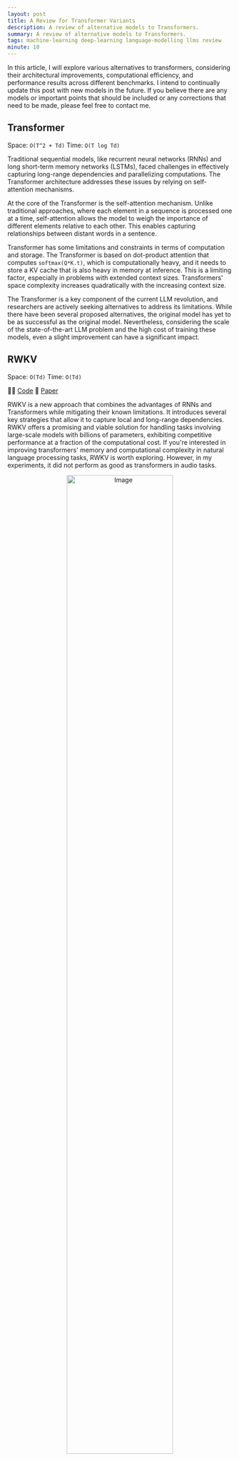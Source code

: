 ```yaml
---
layout: post
title: A Review for Transformer Variants
description: A review of alternative models to Transformers.
summary: A review of alternative models to Transformers.
tags: machine-learning deep-learning language-modelling llms review
minute: 10
---
```


<style>
img {
    border-radius: 10px;
}
</style>

In this article, I will explore various alternatives to transformers, considering their architectural improvements, computational efficiency, and performance results across different benchmarks. I intend to continually update this post with new models in the future. If you believe there are any models or important points that should be included or any corrections that need to be made, please feel free to contact me.

## Transformer
Space: `O(T^2 + Td)`
Time: `O(T log Td)`

Traditional sequential models, like recurrent neural networks (RNNs) and long short-term memory networks (LSTMs), faced challenges in effectively capturing long-range dependencies and parallelizing computations. The Transformer architecture addresses these issues by relying on self-attention mechanisms.

At the core of the Transformer is the self-attention mechanism. Unlike traditional approaches, where each element in a sequence is processed one at a time, self-attention allows the model to weigh the importance of different elements relative to each other. This enables capturing relationships between distant words in a sentence.

Transformer has some limitations and constraints in terms of computation and storage. The Transformer is based on dot-product attention that computes ```softmax(Q*K.t)```, which is computationally heavy, and it needs to store a KV cache that is also heavy in memory at inference. This is a limiting factor, especially in problems with extended context sizes. Transformers' space complexity increases quadratically with the increasing context size.

The Transformer is a key component of the current LLM revolution, and researchers are actively seeking alternatives to address its limitations. While there have been several proposed alternatives, the original model has yet to be as successful as the original model. Nevertheless, considering the scale of the state-of-the-art LLM problem and the high cost of training these models, even a slight improvement can have a significant impact.



## RWKV

Space: `O(Td)`
Time: `O(Td)`

👩‍💻 [Code](https://github.com/BlinkDL/RWKV-LM)
📎 [Paper](https://arxiv.org/abs/2305.13048)

RWKV is a new approach that combines the advantages of RNNs and Transformers while mitigating their known limitations. It introduces several key strategies that allow it to capture local and long-range dependencies. RWKV offers a promising and viable solution for handling tasks involving large-scale models with billions of parameters, exhibiting competitive performance at a fraction of the computational cost. If you're interested in improving transformers' memory and computational complexity in natural language processing tasks, RWKV is worth exploring. However, in my experiments, it did not perform as good as transformers in audio tasks.

<figure style="text-align:center;">
    <img src="https://cdn.discordapp.com/attachments/1158141030080716891/1158150056478789703/image.png?ex=651b32ca&is=6519e14a&hm=4781857cc520c0d1abef45ae00bccbf9cf2fbd492694410c9b031dbad689d279&" alt="Image" width="75%" height="75%">
</figure>

The aim of RWKV is to harness the advantages of both RNNs and Transformers while addressing their shortcomings. In comparison to RNNs, RWKV provides more efficient parallelizable training and improved performance in capturing long-range dependencies. This is achieved by eliminating the reliance on a single vector to transmit the context between different time steps.

Compared to Transformers, RWKV offers linear attention and constant computational and memory complexity during inference, making it more efficient for large-scale models.

There are two primary components of a RWKV block: time-mixing and channel-mixing. Time-mixing operates by using linear interpolation to blend the current input with the input from the previous time step. This process effectively combines and controls the information in the input channels. The time-mixing block is composed of three equations that compute the values of r, k, and v at each time step, which are then used to calculate the WKV that plays the role of Transformer's attention. Essentially, as time progresses and t increases, the vector o_t becomes increasingly dependent on a historical record.

<figure style="text-align:center;">
  <img src="https://cdn.discordapp.com/attachments/1158141030080716891/1158150244828188702/image.png?ex=651b32f7&is=6519e177&hm=b4fff3b20f4c38fc5a1d7be4dff01277764b94e74ff1b440087d89e6808988a9" alt="Image" width="75%" height="75%">
</figure>

Channel mixing aids in capturing local information effectively. It works by computing the values of r, k, and o at each time step, which are then used to calculate the final output vector. The channel-mixing block comprises three equations that compute the values of r, k, and o at each time step. The output vector is calculated by taking the sigmoid of the receptance r and using it as a "forget gate" to eliminate unnecessary historical information. The final output vector is then computed by multiplying the sigmoid of r with the result of a max pooling operation on k, followed by a squared ReLU activation.

<figure style="text-align:center;">
    <img src="https://cdn.discordapp.com/attachments/1158141030080716891/1158150324482211981/image.png?ex=651b330a&amp;is=6519e18a&amp;hm=a27f2cb37111f256b78dfb8b1a1946362f1bc847de4b93e196c57c1807db2ed7&amp;" alt="Image" width="75%" height="75%">
</figure>

RWKV has certain limitations. For instance, it may struggle with tasks that require recalling information over a long context. This is because RWKV relies on a limited window between time steps, whereas Transformers have access to all the information at each step through attention. Another limitation is the prominence of prompt engineering in RWKV. In RWKV, the linear attention mechanism restricts the extent to which prompt information is passed on to the model. Empirical evidence supports this, showing that when prompts were adjusted to be  for RWKV, there was a significant increase in performance, with the F1 measure improving from 44.2% to 74.8%.

The results have demonstrated that RWKV has delivered impressive performance and surpassed other models in certain tasks. Nevertheless, when tasks require a greater emphasis on context, RWKV's performance tends to decline.

RWKV model serves as an outstanding illustration of an open-source project, with the paper mentioning many contributors. It is impressive to observe the significant influence that open-source research has had in advancing innovative AI solutions on a grand scale. Efforts are already underway to address the limitations of RWKV. You can join [their discord]( https://discord.gg/bDSBUMeFpc) if you are willing to get involved in the development process.







## Hyena

 Time: `O(NdT (logT + d))` st. N is the number of projections
 Space Complexity: `O(Td)`

👩‍💻 [Code](https://github.com/HazyResearch/safari)
📎 [Paper](https://arxiv.org/abs/2302.10866)
📎 [Blogpost](https://hazyresearch.stanford.edu/blog/2023-03-07-hyena)

Hyena addresses the Transformer's limitations with their attention operator, which becomes computationally expensive with longer sequences and cannot access a significant amount of context. Hyena offers a subquadratic alternative to attention by combining long convolutions with data-controlled gating. In various tasks involving recall and reasoning with sequences containing thousands to hundreds of thousands of tokens, Hyena has demonstrated significant improvements in accuracy. It achieves Transformer-level quality while reducing required training computed by 20% at a sequence length of 2K. Notably, Hyena operators are also faster, offering twice the efficiency of highly optimized attention operators.

<figure>
  <img src="https://media.discordapp.net/attachments/1158141030080716891/1158147883573452930/Screenshot_2023-09-28_at_15.50.08.png?ex=651b30c4&is=6519df44&hm=2b69bef06a520b2132969521cf327e82d64100f3a6b7d435e8ba265870c1ec41&=&width=2204&height=990" alt="Image description">
</figure>

Hyena first projects the input into a set of vectors ```v, x_1, ..., x_n``` and ```v``` acts like the value vector as in the attention. Then it projects ```v, x_1, ..., x_n``` with learnable filters ```h_1, ..., h_n```. Hyena applies a multiplicative gating interaction to the projected vectors, similar to LSTMs. This gating is used to control the information flow through the recurrence.

<figure>
  <img src="https://media.discordapp.net/attachments/1158141030080716891/1158147883883839538/Screenshot_2023-09-28_at_16.56.27.png?ex=652c5444&is=6519df44&hm=f64159b863bc947cd4d25b99cdcac8c9c621faafbc43461ae53ed6059e110653&=&width=2256&height=478" alt="Image">
</figure>

Hyena uses an implicit long convolution to the gated input, using a set of Hyena filters that are parametrized by a feedforward network. This convolution is used to capture long-range dependencies in the input.

<figure>
  <img src="https://media.discordapp.net/attachments/1158141030080716891/1158147884139684053/Screenshot_2023-09-28_at_17.28.21.png?ex=651b30c4&is=6519df44&hm=94592fd5b34bbbf083d352998bc7ec7ec10c836508e2b404c2bfe6b960e002d2&=&width=2204&height=466" alt="Image">
</figure>


<figure>
  <img src="https://media.discordapp.net/attachments/1158141030080716891/1158147884416516166/Screenshot_2023-09-28_at_17.29.11.png?ex=651b30c4&is=6519df44&hm=6ca777f2a5790e4f49e7ea2c2184cc186aed1f0c414444e45f677319c6fca9e8&=&width=2204&height=512" alt="Image description">
</figure>

<figure>
  <img src="https://media.discordapp.net/attachments/1158141030080716891/1158147884634615828/Screenshot_2023-09-28_at_17.29.49.png?ex=651b30c5&is=6519df45&hm=9e787acaef69633b283691dfecdd371581feeddf76d854af1c420ebe6d908955&=&width=2204&height=580" alt="Image">
</figure>

Below is the overall Hyena operator in Python as described in the blog post:

```python
def hyena_filter(t):
    return window(t) * ffn(t) * poitional_encoding(t)

x, v = input_projections(u)
for o in range(hyena_orders):
    h = hyena_filter(L)  # long conv filter parameterized via an MLP
    v = x[o] * fftconv(h, v)  # elem-wise mult & fftconv
)
```

Regarding language modeling, Hyena is compared to GPTNeo and RWKV. Hyena outperforms in few-shot learning, but RWKV is better in zero-shot accuracy on SuperGLUE tasks. Moreover, Hyena performs on par with a Transformer on language modeling with WikiText103 dataset.

Regarding runtime, the cross-over point between Hyena and attention occurs at 2048, and Hyena and flash attention range from 4086 to 8196.

<figure>
  <img src="https://media.discordapp.net/attachments/1158141030080716891/1158147884944990327/Screenshot_2023-09-28_at_17.44.48.png?ex=651b30c5&is=6519df45&hm=8efde44c22a32b3404f8c5c80d736f5d71bae95f178637493627289d8da0503a&=&width=2204&height=717"
  alt="Image">
</figure>

**My 2 cents**: Hyena is an interesting approach for extending input length through scalable computing. Nonetheless, further investigations on a larger scale are necessary to confirm its efficacy as a viable alternative to the Transformer model. For now, the RWKV model offers better value in terms of both complexity and performance. However, if the goal is to tackle lengthy context problems, Hyena could be a promising choice.



## Attention Free Transformer

Time: AFT-simple `O(Td)`, AFT-full `O(T^2d)`
Space: `O(Td)`

📎 [Paper](https://arxiv.org/abs/2105.14103v2)
👩‍💻 [Code (unofficial)](https://github.com/rish-16/aft-pytorch)

Attention Free Transformer (AFT) eliminates the need for dot product self-attention, making it scalable with long inputs and large model sizes. AFT takes advantage of locality and spatial weight sharing while maintaining global connectivity, resulting in excellent efficiency. The paper presents experiments on autoregressive modeling tasks and image recognition, demonstrating competitive performance compared to other models.

AFT is a weighted average over values combined by the queries with element-wise multiplication instead of a heavy attention matrix. In an Attention-based Feedforward Transformer (AFT) layer, the learned position biases are added to the key values. Then, the values are combined with the key using element-wise multiplication. Finally, the resulting values are multiplied with the query element-wise. Thus, it avoids the computationally heavy ```softmax(Q*K.t)``` operation of a Transformer. "AFT can be interpreted as performing implicit attention with as many heads as feature dimensions, where the attention matrices take a factorized form."

<figure>
    <img src="https://cdn.discordapp.com/attachments/1158141030080716891/1158143056378331156/Screenshot_2023-09-29_at_16.02.12.png?ex=651b2c45&is=6519dac5&hm=3f69a901a09a9e90c3b2e6a622ec69603f2d654c8e4be3eca506d08c65d1d3ac&" alt="Image">
</figure>

There are four different versions of AFT. The first version is AFT-simple, which does not utilize position encoding. The second version is AFT-full, which includes regular position encoding. The third version is AFT-local, incorporating a learned set of relative position biases within a specified window. The fourth version is AFT-conv, which utilizes depth-wise separable convolution and is proposed especially for image tasks.

<figure>
  <img src="https://cdn.discordapp.com/attachments/1158141030080716891/1158143241707864185/Screenshot_2023-09-29_at_16.01.38.png?ex=651b2c72&is=6519daf2&hm=95cf4adb2b085f2a57a00731ec8816c0a3777d6ebcb1b29fd364695ef61322ae&" alt="Screenshot">
    <figcaption>AFT-conv formulation. </figcaption>
</figure>


In terms of results, the paper shows that AFT achieves comparable or better accuracy than traditional Transformers on various autoregressive modeling tasks and image recognition tasks while using much smaller memory footprints. AFT also outperforms other efficient Transformer variants such as Linformer and Performer. The paper also demonstrates the effectiveness of AFT on variable-length inputs and shows that it is well-suited for pretraining and finetuning workflows in vision tasks.

In general, AFT shows potential as a substitute for conventional Transformers. It substantially reduces computational requirements and memory usage, all while maintaining high performance. Moreover, AFT serves as the foundation for the development of both Hyena and RWKV.



## Retentive Network

Time: `O(Td(b + h))` s.t. b chunk size and h is head dimension
Space: `O(T)`

📎 [Paper](https://arxiv.org/abs/2307.08621)
👩‍💻 [Official Code](https://github.com/microsoft/torchscale/commit/bf65397b26469ac9c24d83a9b779b285c1ec640b)
👩‍💻 [Code 1](https://github.com/syncdoth/RetNet)
👩‍💻 [Code 2](https://github.com/Jamie-Stirling/RetNet)

RetNet borrows recurrent inference from RNN and parallel-training from Transformer, combining them to achieve an efficient model. Recurrent models facilitate O(1) inference as they do not require modeling the relationship between each input and every other input in the sequence. RetNet applies chunk-wise recurrence to alleviate the representational bottleneck of RNNs and effectively model longer context.

<figure>
  <img src="https://cdn.discordapp.com/attachments/1158141030080716891/1158141074603253800/retnet-vs-transformer.webp?ex=651b2a6d&is=6519d8ed&hm=7904fcf6149253cc0742d0ab1ec4f17a78b405adfee7191618e144a0b40b2a28&" alt="Caption" title="Difference between Transformer and RetNet">
  <figcaption>Difference between Transformer and RetNet</figcaption>
</figure>


RetNet introduces a novel approach to replace the softmax operation utilized in self-attention with a Hadamard product. By leveraging a newly introduced **D-matrix and incorporating a GroupNorm operation**, the relative attention weights assigned to each token in the input sequence are determined. Traditionally,  softmax  plays a crucial role in capturing long-term dependencies and contributes to the remarkable performance of Transformers.

In RetNet, training and inference use of different flows that result in the same computation. In the training phase, a parallel formulation is utilized, while in the inference phase, a recurrent formulation.I suggest you check [this post](https://medium.com/ai-fusion-labs/retentive-networks-retnet-explained-the-much-awaited-transformers-killer-is-here-6c17e3e8add8) by Shantanu Chandra who did a better job than the paper explaining how things work.

<figure>
  <img src="https://cdn.discordapp.com/attachments/1158141030080716891/1158143553000718397/image.png?ex=651b2cbc&is=6519db3c&hm=663ffeedd63406f87d7032c71c9b4884f01602e16e408f7b2de2a00a95cc61d4" alt="Image">
  <figcaption>Training and inference computation.</figcaption>
</figure>


When we compare RetNet to attention-free transformers and RWKV, it retains the element-wise interactions in the sequence with the retention operation. It keeps the high-dimensional state of the encoded sequence information, which they claim to contribute to the model performance.

Results show that after ~2.7B parameters, RetNet achieves lower perplexity and outperforms Transformer. Most of the results are reported based on the 6.7B model. RetNet is significantly better than Transformer at this scale in zero-shot, few-shot learning.

RetNet replaces the KV cache of Transformers with recurrence and saves memory. Also, chunk-wise retention makes inference significantly scalable with increasing batch size and input length.

They also show that RetNet is computationally way more efficient than Transformer and almost on par with Transformer + Flash Attention 1 (needs to compare Flash Attention2). Results show that it uses 3.4x lower memory, 8.4x higher throughput, and 15.6x lower latency concerning a Transformer model.

When compared to the other Transformer alternatives, RetNet outperforms all the different models by a big margin on language modeling.

<figure>
<img src="https://cdn.discordapp.com/attachments/1158141030080716891/1158143990630187048/image.png?ex=651b2d24&is=6519dba4&hm=05891731dffc0e053173f55da8865837ad7805293a3c3b29eda0f0e2a7cc8490" alt="Image">
  <figcaption>Comparison with the other models.</figcaption>
</figure>


<br>
## Longnet

Time: `O(Td)`
Space: `O(T/r log T/r d)` s.t. r is the attention dilation rate

📎 [Paper](https://arxiv.org/pdf/2307.02486.pdf)
👩‍💻 [Code](https://github.com/microsoft/torchscale)

LONGNET  is designed to tackle longer sequence lengths. It can handle sequences with over **1 billion tokens** while maintaining good performance on shorter sequences. This is accomplished through dilated attention, which enhances the model's ability to attend to distant tokens. LONGNET has advantages such as linear computation complexity, the capability to serve as a distributed trainer for long sequences. Experiments confirm its effectiveness.


<figure>
  <img src="https://cdn.discordapp.com/attachments/1158141030080716891/1158764016307556372/image.png?ex=651d6e96&is=651c1d16&hm=677a5c15b30c83014def640efb5341424801680255ce60bfedd2baf973c24a14" alt="Image">
</figure>

To simplify the self-attention layers, LONGNET utilizes dilated attention. This approach involves dividing the input sequence into segments and dilating each segment at a specific rate. By doing so, the model is able to leverage different segment lengths and dilation rates to improve its modeling abilities. The outputs of each segment size and dilation rate pairs are then combined through a weighted sum. These weights are determined based on the softmax denominators of each output. Combination of using segments and dilated attention strikes a balance between considering the global context and maintaining efficiency, as dilation serves as an efficient approximation of the attention matrix.

<figure>
  <img src="https://cdn.discordapp.com/attachments/1158141030080716891/1158766857587806258/image.png?ex=651d713b&is=651c1fbb&hm=40fa139299585deb1af9fb02e23c05007dea236811e3ce34ea5414a81ffe175a&" alt="Image Description">
</figure>

Two more tricks LONGNET employs for better modeling. It incorporates varying dilation rates in each attention head for more diversity. It also gradually increases the segment lengths and dilation rates in successive layers, allowing for the processing extremely long input sequences with a larger increasing receptive window in later layers.

To train LONGNET on 1 billion tokens, distributed training is necessary. LONGNET divides the inputs into segments, which are then distributed across different GPUs. These segments are processed simultaneously, with a constant communication overhead.

They used the Stack dataset to test the model, a source code collection with over 300 programming languages. They showed that LONGNET outperforms a vanilla Transformer model by a large margin in  perplexity and computation. They were able to train LONGNET with 32k context size whereas the Transformer only 16k.

<figure>
    <img src="https://cdn.discordapp.com/attachments/1158141030080716891/1158774319560798238/image.png?ex=651d782e&is=651c26ae&hm=1d47402aaab7e0ee804e53e76179c11d03a48e654cb30bce1dde0c3b91f7a051&" alt="Image">
</figure>

**My 2 cents:** Consider using LONGNET when processing a long context or stream outputs.



<br>
## MegaByte
Time: `O(T ^ (4/3)  d)`
Space: `O(T log Td)`

📎 [Paper](https://arxiv.org/abs/2305.07185)
👩‍💻 [Code](https://github.com/lucidrains/MEGABYTE-pytorch)

<figure>
  <img src="https://cdn.discordapp.com/attachments/1158141030080716891/1159125345593737246/image.png?ex=651ebf19&is=651d6d99&hm=987d8fe538501b0d3970b50846dfa7f154a721edbf771dac74f8a9da7708675c&" alt="image">
</figure>

MEGABYTE is a "multiscale decoder architecture that enables end-to-end differentiable modeling of sequences of over one million bytes". MEGABYTE utilizes byte values to directly model data, requiring the ability to effectively capture a lengthy context. To achieve this, it divides sequences into patches and employs a local model for each patch, while also incorporating a global model between patches. By doing so, MEGABYTE enables sub-quadratic self-attention, facilitates larger feedforward layers without incurring additional computational cost, and enhances parallelism during decoding. As a result, MEGABYTE delivers improved performance for training and generation efficiently.

MEGABYTES offers several advantages, including sub-quadratic self-attention, per patch feedforward layers, and parallel decoding. The sub-quadratic self-attention is achieved by dividing the input into smaller "patches,". This reduces the self-attention cost to `O(T^(4/3) d)`.

They note that in a Transformer, the feedforward layers consume about 98% of the FLOPs. MEGABYTES addresses this by replacing multiple passes of these layers with a single pass, utilizing a larger linear layer.

Furthermore, the use of patches also introduces a level of parallelism. As a result, they found that their 1.5B parameter model is 40% faster than a 350M Transformer model.

The MEGABYTE system is composed of three main components:
- patch embedder, which converts the patch sequences into a representation that considers the context.
- global Transformer that encodes the contextualized inputs.
- local Transformer model that takes each output from the global model and predicts the output tokens in an auto-regressive manner.

MEGABYTE is applied to language modeling, image modeling, and audio modeling. The cool thing is that it is trained by the raw byte values (hence the name). It is compared to PerceiverAR and a Transformer baseline. In all tasks, it outperforms both and is competitive with models that use tokenizers to discretize the input.

The ablation analysis shows the importance of having both local and global models. If one of these components is absent, there is a notable decline in performance.

**My 2 cents:** I find learning from raw bytes and utilizing multi-stage transformers intriguing. This approach can potentially revolutionize language model systems (LLMs). By eliminating tokenization models, we can bridge the gap between computers and models, paving the way for developing new generation LLM-based operating systems.

In addition, I'd like to try MEGABYTE for text-to-speech. I believe it is well-suited to learn local and global relations better than Transfomers for TTS.

**Edit**: Looks like [UniAudio](https://arxiv.org/abs/2310.00704) did it.



## Noteworthy Mentions

Here are a few other noteworthy models that I won't delve into further since they have yet to gain much traction in the community or are simple tricks that don't require much explanation.

### Multi-Query Attention
📎[Paper](https://arxiv.org/pdf/1911.02150.pdf)
👩‍💻[Code](https://github.com/knotgrass/attention/blob/main/attn/attention.py)

Using shared key and value vectors among attention heads reduces the memory overhead at inference by reducing the size of the KV cache.


### Linformer
📎 [Paper](https://arxiv.org/abs/2006.04768v3)
👩‍💻 [Code](https://github.com/facebookresearch/fairseq/tree/main/examples/linformer)

A linear time self-attention is achieved by breaking down the scaled dot-product attention into multiple smaller attentions using linear projections. Together, these operations create a low-rank factorization of the original attention mechanism.


## Roformer
 📎 [Paper](https://arxiv.org/abs/2104.09864)
👩‍💻 [Code](https://huggingface.co/docs/transformers/model_doc/roformer)

"Rotary Position Embedding, or RoPE, is a type of position embedding which encodes absolute positional information with rotation matrix and naturally incorporates explicit relative position dependency in self-attention formulation."


## One Wide Feedforward is All You Need
📎 [Paper](https://arxiv.org/abs/2309.01826)

<blockquote class="twitter-tweet"><p lang="en" dir="ltr">&quot;One Wide Feedforward is All You Need&quot; from Apple<br><br>- FFN parameters are redundant in the Transformer <br>- Remove FFN on decoder<br>- Share an FFN in encoder<br>- Slight accuracy drop<br>- Scale back the model to the org size. <br>- Improved accuracy and latency<a href="https://t.co/2Q5hFe7RRA">https://t.co/2Q5hFe7RRA</a></p>&mdash; erogol 🐸💬 (@erogol) <a href="https://twitter.com/erogol/status/1701633558316535883?ref_src=twsrc%5Etfw">September 12, 2023</a></blockquote> <script async src="https://platform.twitter.com/widgets.js" charset="utf-8"></script>

It is suggested that the Feedforward Network (FFN) are unnecessary and redundant in Transformers. As a result, the FFN is removed from the Transformer decoder, shared in the encoder. Even though there is a small decrease in accuracy as a result of this change, when the model is scaled back to its original size, it leads to enhanced accuracy and decreased latency. They report 18.5% speed-up using this technique.


## Performer
Time: `O(Td^2 log d)`
Space: `O(Td log d + d^2 lod d)`

📎 [Paper](https://arxiv.org/abs/2009.14794v4)
👩‍💻 [Code](https://github.com/facebookresearch/xformers/blob/4e096c4afd4d1d377053cdfc6964f67f6435dceb/xformers/components/attention/favor.py#L41)

Performer can "estimate" regular dot-product attention using an approach called "Fast attention via positive orthogonal random features" FAVOR+. FAVOR+ combines low-rank approximation, matrix factorization, and matrix decomposition; then the space and time complexity becomes much more linear.


## Reformer
Time: `O(T log Td)`
Space: O`(T log T + Td)`

[📎Paper](https://arxiv.org/abs/2001.04451)
[👩‍💻Code (unofficial)](https://github.com/lucidrains/reformer-pytorch)

Reformer model incorporates three techniques to improve efficiency. First, it uses "reversible residuals" to reduce memory consumption by storing only one copy of the intermediate activation that can be used to reproduce the activations of the earlier layers by the model parameters. This helps minimize the memory overhead. Second, it splits values into chunks, saving memory in FFT layers and make the inference more efficient. Lastly, Reformer uses locality-sensitive hashing to approximate the attention matrix for a more efficient runtime.


## Monarch Mixer

👩‍💻[Blog](https://hazyresearch.stanford.edu/blog/2023-07-25-m2-bert)
👩‍💻[Code](https://github.com/HazyResearch/m2)

"Monarch Mixer uses monarch matrices for a sub-quadratic model in sequence length and model dimension. The idea is to replace the major elements of a Transformer with Monarch matrices — which are a class of structured matrices that "generalize the FFT and are sub-quadratic, hardware-efficient, and expressive."  In Monarch Mixer, they use layers built up from Monarch matrices to mix across the sequence (replacing the Attention operation) and across the model dimension (replacing the dense MLP).

## Conformers

📎 [Paper](https://arxiv.org/abs/2005.08100)
👩‍💻 [Code (unofficial)](https://github.com/sooftware/conformer)

The Conformer is a variant designed for speech recognition. While the Transformer excels at capturing global relationships, it is less effective than convolutional layers in capturing local information. To address this, the Conformer augments the Transformer model by adding convolutional layers between the attention module and the final feedforward layer. As a result, the Conformer achieves significantly better performance than previous Transformer and CNN-based models, setting new state-of-the-art on ASR.


### Efficient Streaming LMs with Attention Sinks

📎 [Paper](https://arxiv.org/pdf/2309.17453v1.pdf)

<blockquote class="twitter-tweet"><p lang="en" dir="ltr">Efficient Streaming Language Models with Attention Sinks <br><br>- Softmax in attention forces sum to 1 <br>- Thus it always attends first tokens <br>- Add learnable start tokens (sinks) <br>- Sliding window context with sinks <br>- Stable, fast, scalable inference! <a href="https://t.co/xNG4asnxWc">https://t.co/xNG4asnxWc</a></p>&mdash; erogol 🐸💬 (@erogol) <a href="https://twitter.com/erogol/status/1708811519511744899?ref_src=twsrc%5Etfw">October 2, 2023</a></blockquote> <script async src="https://platform.twitter.com/widgets.js" charset="utf-8"></script>

This looks similar to Longnet, but they keep a set of learnable tokens - sinks - at the beginning of the generated sequence, observing that it improves stability and performance even if you window the attention computation.